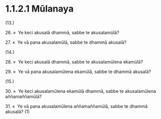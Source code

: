 

# 1.1.2.1 Mūlanaya





(13.)

26\. »  Ye keci akusalā dhammā, sabbe te akusalamūlā?

27\. «  Ye vā pana akusalamūlā, sabbe te dhammā akusalā?

(14.)

28\. »  Ye keci akusalā dhammā, sabbe te akusalamūlena ekamūlā?

29\. «  Ye vā pana akusalamūlena ekamūlā, sabbe te dhammā akusalā?

(15.)

30\. »  Ye keci akusalamūlena ekamūlā dhammā, sabbe te akusalamūlena aññamaññamūlā?

31\. «  Ye vā pana akusalamūlena aññamaññamūlā, sabbe te dhammā akusalā? (1)



